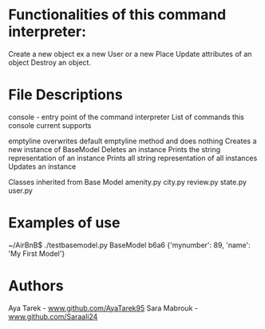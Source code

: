 # Functionalities of this command interpreter:
Create a new object ex a new User or a new Place
Update attributes of an object
Destroy an object.

# File Descriptions
console - entry point of the command interpreter
List of commands this console current supports

emptyline overwrites default emptyline method and does nothing
Creates a new instance of BaseModel
Deletes an instance
Prints the string representation of an instance
Prints all string representation of all instances
Updates an instance

Classes inherited from Base Model
amenity.py
city.py
review.py
state.py
user.py
# Examples of use
~/AirBnB$ ./testbasemodel.py
BaseModel b6a6 {'mynumber': 89, 'name': 'My First Model'}

# Authors
Aya Tarek - www.github.com/AyaTarek95
Sara Mabrouk - www.github.com/Saraali24
